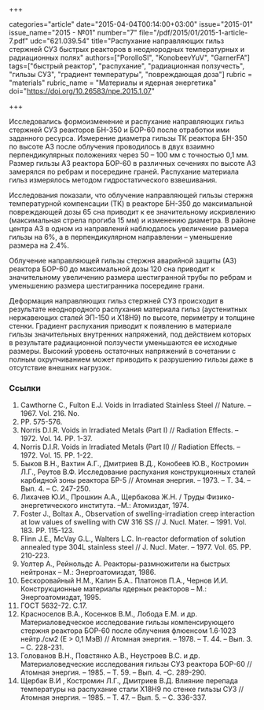 +++

categories="article"
date="2015-04-04T00:14:00+03:00"
issue="2015-01"
issue_name="2015 - №01"
number="7"
file="/pdf/2015/01/2015-1-article-7.pdf"
udc="621.039.54"
title="Распухание направляющих гильз стержней СУЗ быстрых реакторов в неоднородных температурных и радиационных полях"
authors=["PorolloSI", "KonobeevYuV", "GarnerFA"]
tags=["быстрый реактор", "распухание", "радиационная ползучесть", "гильзы СУЗ", "градиент температуры", "повреждающая доза"]
rubric = "materials"
rubric_name = "Материалы и ядерная энергетика"
doi="https://doi.org/10.26583/npe.2015.1.07"

+++

Исследовались формоизменение и распухание направляющих гильз стержней СУЗ реакторов БН-350 и БОР-60 после отработки ими заданного ресурса. Измерение диаметра гильзы ТК реактора БН-350 по высоте АЗ после облучения проводилось в двух взаимно перпендикулярных положениях через 50 – 100 мм с точностью 0,1 мм. Размер гильзы АЗ реактора БОР-60 в различных сечениях по высоте АЗ замерялся по ребрам и посередине граней. Распухание материала гильз измерялось методом гидростатического взвешивания.

Исследования показали, что облучение направляющей гильзы стержня температурной компенсации (ТК) в реакторе БН-350 до максимальной повреждающей дозы 65 сна приводит к ее значительному искривлению (максимальная стрела прогиба 15 мм) и изменению диаметра. В районе центра АЗ в одном из направлений наблюдалось увеличение размера гильзы на 6%, а в перпендикулярном направлении – уменьшение размера на 2.4%.

Облучение направляющей гильзы стержня аварийной защиты (АЗ) реактора БОР-60 до максимальной дозы 120 сна приводит к значительному увеличению размера шестигранной трубы по ребрам и уменьшению размера шестигранника посередине грани.

Деформация направляющих гильз стержней СУЗ происходит в результате неоднородного распухания материала гильз (аустенитных нержавеющих сталей ЭП-150 и Х18Н9) по высоте, периметру и толщине стенки. Градиент распухания приводит к появлению в материале гильзы значительных внутренних напряжений, под действием которых в результате радиационной ползучести уменьшаются ее исходные размеры. Высокий уровень остаточных напряжений в сочетании с полным охрупчиванием может приводить к разрушению гильзы даже в отсутствие внешних нагрузок.

### Ссылки

1. Cawthorne C., Fulton E.J. Voids in Irradiated Stainless Steel // Nature. –1967. Vol. 216. No.
11. PP. 575-576.
2. Norris D.I.R. Voids in Irradiated Metals (Part I) // Radiation Effects. – 1972. Vol. 14. PP. 1-37.
3. Norris D.I.R. Voids in Irradiated Metals (Part II) // Radiation Effects. – 1972. Vol. 15. PP. 1-22.
4. Быков В.Н., Вахтин А.Г., Дмитриев В.Д., Конобеев Ю.В., Костромин Л.Г., Реутов В.Ф. Исследование распухания конструкционных сталей карбидной зоны реактора БР-5 // Атомная энергия. – 1973. – Т. 34. – Вып. 4. – С. 247-250.
5. Лихачев Ю.И., Прошкин А.А., Щербакова Ж.Н. / Труды Физико-энергетического института. –М.: Атомиздат, 1974.
6. Foster J., Boltax A., Observation of swelling-irradiation creep interaction at low values of swelling with CW 316 SS // J. Nucl. Mater. – 1991. Vol. 183. PP. 115-123.
7. Flinn J.E., MсVay G.L., Walters L.C. In-reactor deformation of solution annealed type 304L stainless steel // J. Nucl. Mater. – 1977. Vol. 65. PP. 210-223.
8. Уолтер А., Рейнольдс А. Реакторы-размножители на быстрых нейтронах – М.: Энергоатомиздат, 1986.
9. Бескоровайный Н.М., Калин Б.А.. Платонов П.А., Чернов И.И. Конструкционные материалы ядерных реакторов – М.: Энергоатомиздат, 1995.
10. ГОСТ 5632-72. С.17.
11. Красноселов В.А., Косенков В.М., Лобода Е.М. и др. Материаловедческое исследование гильзы компенсирующего стержня реактора БОР-60 после облучения флюенсом 1.6⋅1023 нейтр./см2 (Е > 0,1 МэВ) // Атомная энергия. – 1978. – Т. 44. – Вып. 3. – С. 228-231.
12. Голованов В.Н., Повстянко А.В., Неустроев В.С. и др. Материаловедческие исследования гильзы СУЗ реактора БОР-60 // Атомная энергия. – 1985. – Т. 59. – Вып. 4. –С. 289-290.
13. Щербак В.И , Костромин Л.Г., Дмитриев В.Д. Влияние перепада температуры на распухание стали Х18Н9 по стенке гильзы СУЗ // Атомная энергия. – 1985. – Т. 47. – Вып. 5. – С. 336-337.